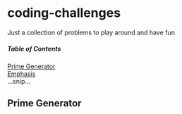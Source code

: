 # coding-challenges
Just a collection of problems to play around and have fun

##### Table of Contents  
[Prime Generator](#primegenerator)  
[Emphasis](#emphasis)  
...snip...    
<a name="primegenerator"/>
## Prime Generator
